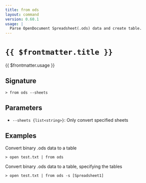```yaml
---
title: from ods
layout: command
version: 0.60.1
usage: |
  Parse OpenDocument Spreadsheet(.ods) data and create table.
---
```


# `{{ $frontmatter.title }}`

<div style='white-space: pre-wrap;'>{{ $frontmatter.usage }}</div>

## Signature

`> from ods --sheets`

## Parameters

- `--sheets {list<string>}`: Only convert specified sheets

## Examples

Convert binary .ods data to a table

```shell
> open test.txt | from ods
```

Convert binary .ods data to a table, specifying the tables

```shell
> open test.txt | from ods -s [Spreadsheet1]
```
